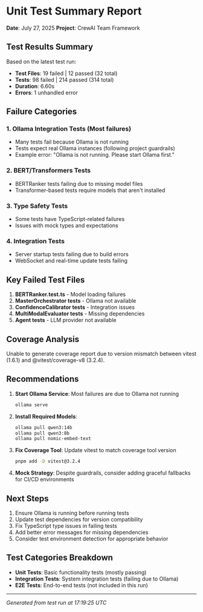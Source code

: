 # Unit Test Summary Report

**Date**: July 27, 2025
**Project**: CrewAI Team Framework

## Test Results Summary

Based on the latest test run:

- **Test Files**: 19 failed | 12 passed (32 total)
- **Tests**: 98 failed | 214 passed (314 total)
- **Duration**: 6.60s
- **Errors**: 1 unhandled error

## Failure Categories

### 1. Ollama Integration Tests (Most failures)

- Many tests fail because Ollama is not running
- Tests expect real Ollama instances (following project guardrails)
- Example error: "Ollama is not running. Please start Ollama first."

### 2. BERT/Transformers Tests

- BERTRanker tests failing due to missing model files
- Transformer-based tests require models that aren't installed

### 3. Type Safety Tests

- Some tests have TypeScript-related failures
- Issues with mock types and expectations

### 4. Integration Tests

- Server startup tests failing due to build errors
- WebSocket and real-time update tests failing

## Key Failed Test Files

1. **BERTRanker.test.ts** - Model loading failures
2. **MasterOrchestrator tests** - Ollama not available
3. **ConfidenceCalibrator tests** - Integration issues
4. **MultiModalEvaluator tests** - Missing dependencies
5. **Agent tests** - LLM provider not available

## Coverage Analysis

Unable to generate coverage report due to version mismatch between vitest (1.6.1) and @vitest/coverage-v8 (3.2.4).

## Recommendations

1. **Start Ollama Service**: Most failures are due to Ollama not running

   ```bash
   ollama serve
   ```

2. **Install Required Models**:

   ```bash
   ollama pull qwen3:14b
   ollama pull qwen3:8b
   ollama pull nomic-embed-text
   ```

3. **Fix Coverage Tool**: Update vitest to match coverage tool version

   ```bash
   pnpm add -D vitest@3.2.4
   ```

4. **Mock Strategy**: Despite guardrails, consider adding graceful fallbacks for CI/CD environments

## Next Steps

1. Ensure Ollama is running before running tests
2. Update test dependencies for version compatibility
3. Fix TypeScript type issues in failing tests
4. Add better error messages for missing dependencies
5. Consider test environment detection for appropriate behavior

## Test Categories Breakdown

- **Unit Tests**: Basic functionality tests (mostly passing)
- **Integration Tests**: System integration tests (failing due to Ollama)
- **E2E Tests**: End-to-end tests (not included in this run)

---

_Generated from test run at 17:19:25 UTC_
